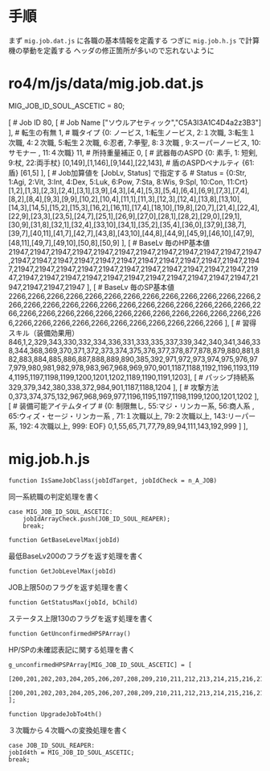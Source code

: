 # 手順

まず `mig.job.dat.js` に各職の基本情報を定義する
つぎに `mig.job.h.js` で計算機の挙動を定義する
ヘッダの修正箇所が多いので忘れないように

# ro4/m/js/data/mig.job.dat.js

MIG_JOB_ID_SOUL_ASCETIC = 80;

[
    # Job ID
    80, 
    [
        # Job Name
        ["ソウルアセティック","C5A3I3A1C4D4a2z3B3"] 
    ],
    # 転生の有無
    1,
    # 職タイプ {0: ノービス, 1:転生ノービス, 2:１次職, 3:転生１次職, 4:２次職, 5:転生２次職, 6:忍者, 7:拳聖, 8:３次職 , 9:スーパーノービス, 10:サモナー , 11:４次職}
    11,
    # 所持重量補正
    0,
    [
        # 武器毎のASPD {0: 素手, 1: 短剣, 9:杖, 22:両手杖}
        [0,149],[1,146],[9,144],[22,143],
        # 盾のASPDペナルティ {61:盾}
        [61,5]
    ],
    [
        # Job加算値を [JobLv, Status] で指定する
        # Status = {0:Str, 1:Agi, 2:Vit, 3:Int, 4:Dex, 5:Luk, 6:Pow, 7:Sta, 8:Wis, 9:Spl, 10:Con, 11:Crt}
        [1,2],[1,3],[2,3],[2,4],[3,1],[3,9],[4,3],[4,4],[5,3],[5,4],[6,4],[6,9],[7,3],[7,4],[8,2],[8,4],[9,3],[9,9],[10,2],[10,4],[11,1],[11,3],[12,3],[12,4],[13,8],[13,10],[14,3],[14,5],[15,2],[15,3],[16,2],[16,11],[17,4],[18,10],[19,8],[20,7],[21,4],[22,4],[22,9],[23,3],[23,5],[24,7],[25,1],[26,9],[27,0],[28,1],[28,2],[29,0],[29,1],[30,9],[31,8],[32,1],[32,4],[33,10],[34,1],[35,2],[35,4],[36,0],[37,9],[38,7],[39,7],[40,11],[41,7],[42,7],[43,8],[43,10],[44,8],[44,9],[45,9],[46,10],[47,9],[48,11],[49,7],[49,10],[50,8],[50,9]
    ],
    [
        # BaseLv 毎のHP基本値
        21947,21947,21947,21947,21947,21947,21947,21947,21947,21947,21947,21947,21947,21947,21947,21947,21947,21947,21947,21947,21947,21947,21947,21947,21947,21947,21947,21947,21947,21947,21947,21947,21947,21947,21947,21947,21947,21947,21947,21947,21947,21947,21947,21947,21947,21947,21947,21947,21947,21947,21947
    ],
    [
        # BaseLv 毎のSP基本値
        2266,2266,2266,2266,2266,2266,2266,2266,2266,2266,2266,2266,2266,2266,2266,2266,2266,2266,2266,2266,2266,2266,2266,2266,2266,2266,2266,2266,2266,2266,2266,2266,2266,2266,2266,2266,2266,2266,2266,2266,2266,2266,2266,2266,2266,2266,2266,2266,2266,2266,2266
    ],
    [
        # 習得スキル（装備効果用）
        846,1,2,329,343,330,332,334,336,331,333,335,337,339,342,340,341,346,338,344,368,369,370,371,372,373,374,375,376,377,378,877,878,879,880,881,882,883,884,885,886,887,888,889,890,385,392,971,972,973,974,975,976,977,979,980,981,982,978,983,967,968,969,970,901,1187,1188,1192,1196,1193,1194,1195,1197,1198,1199,1200,1201,1202,1189,1190,1191,1203],
    [
        # パッシブ持続系
        329,379,342,380,338,372,984,901,1187,1188,1204
    ],
    [
        # 攻撃方法
        0,373,374,375,132,967,968,969,977,1196,1195,1197,1198,1199,1200,1201,1202
    ],
    [
        # 装備可能アイテムタイプ
        # {0: 制限無し, 55:マジ・リンカー系, 56:商人系 , 65:ウィズ・セージ・リンカー系 , 71:１次職以上, 79:２次職以上, 143:リーパー系, 192:４次職以上, 999: EOF} 
        0,1,55,65,71,77,79,89,94,111,143,192,999
    ]
],

# mig.job.h.js

`function IsSameJobClass(jobIdTarget, jobIdCheck = n_A_JOB)`

同一系統職の判定処理を書く

	case MIG_JOB_ID_SOUL_ASCETIC:
		jobIdArrayCheck.push(JOB_ID_SOUL_REAPER);
		break;

`function GetBaseLevelMax(jobId)`

最低BaseLv200のフラグを返す処理を書く

`function GetJobLevelMax(jobId)`

JOB上限50のフラグを返す処理を書く

`function GetStatusMax(jobId, bChild)`

ステータス上限130のフラグを返す処理を書く

`function GetUnconfirmedHPSPArray()`

HP/SPの未確認表記に関する処理を書く

	g_unconfirmedHPSPArray[MIG_JOB_ID_SOUL_ASCETIC] = [
		[200,201,202,203,204,205,206,207,208,209,210,211,212,213,214,215,216,217,218,219,220,221,222,223,224,225,226,227,228,229,230,231,232,233,234,235,236,237,238,239,240,241,242,243,244,245,246,247,248,249,250],
		[200,201,202,203,204,205,206,207,208,209,210,211,212,213,214,215,216,217,218,219,220,221,222,223,224,225,226,227,228,229,230,231,232,233,234,235,236,237,238,239,240,241,242,243,244,245,246,247,248,249,250],
	];

`function UpgradeJobTo4th()`

３次職から４次職への変換処理を書く

   	case JOB_ID_SOUL_REAPER:
	jobId4th = MIG_JOB_ID_SOUL_ASCETIC;
	break;

